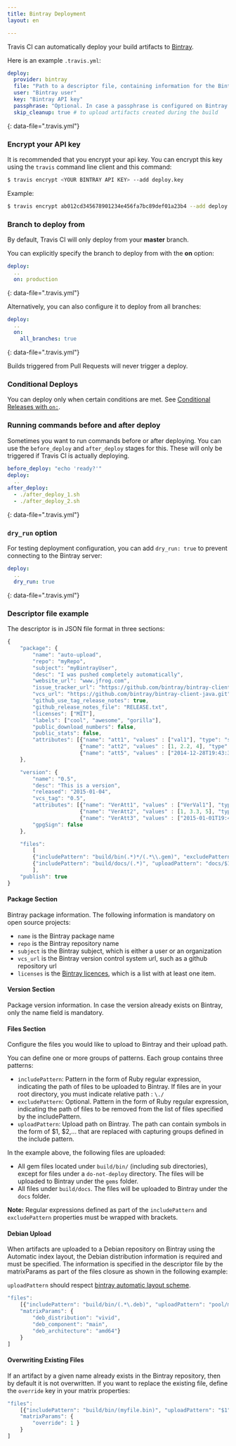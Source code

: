 ```yaml
---
title: Bintray Deployment
layout: en

---
```


Travis CI can automatically deploy your build artifacts to [Bintray](https://bintray.com/).

Here is an example `.travis.yml`:

```yaml
deploy:
  provider: bintray
  file: "Path to a descriptor file, containing information for the Bintray upload"
  user: "Bintray user"
  key: "Bintray API key"
  passphrase: "Optional. In case a passphrase is configured on Bintray and GPG signing is used"
  skip_cleanup: true # to upload artifacts created during the build
```
{: data-file=".travis.yml"}

### Encrypt your API key

It is recommended that you encrypt your api key. You can encrypt this key using the `travis` command line client and this command:

```bash
$ travis encrypt <YOUR BINTRAY API KEY> --add deploy.key
```

Example:

```bash
$ travis encrypt ab012cd345678901234e456fa7bc89def01a23b4 --add deploy.key
```



### Branch to deploy from

By default, Travis CI will only deploy from your **master** branch.

You can explicitly specify the branch to deploy from with the **on** option:

```yaml
deploy:
  ..
  on: production
```
{: data-file=".travis.yml"}

Alternatively, you can also configure it to deploy from all branches:

```yaml
deploy:
  ..
  on:
    all_branches: true
```
{: data-file=".travis.yml"}

Builds triggered from Pull Requests will never trigger a deploy.

### Conditional Deploys

You can deploy only when certain conditions are met.
See [Conditional Releases with `on:`](/user/deployment#Conditional-Releases-with-on%3A).

### Running commands before and after deploy

Sometimes you want to run commands before or after deploying. You can use the `before_deploy` and `after_deploy` stages for this. These will only be triggered if Travis CI is actually deploying.

```yaml
before_deploy: "echo 'ready?'"
deploy:
  ..
after_deploy:
  - ./after_deploy_1.sh
  - ./after_deploy_2.sh
```
{: data-file=".travis.yml"}

### `dry_run` option

For testing deployment configuration, you can add `dry_run: true` to prevent connecting
to the Bintray server:

```yaml
deploy:
  ..
  dry_run: true
```
{: data-file=".travis.yml"}

### Descriptor file example

The descriptor is in JSON file format in three sections:

```js
{
    "package": {
        "name": "auto-upload",
        "repo": "myRepo",
        "subject": "myBintrayUser",
        "desc": "I was pushed completely automatically",
        "website_url": "www.jfrog.com",
        "issue_tracker_url": "https://github.com/bintray/bintray-client-java/issues",
        "vcs_url": "https://github.com/bintray/bintray-client-java.git",
        "github_use_tag_release_notes": true,
        "github_release_notes_file": "RELEASE.txt",
        "licenses": ["MIT"],
        "labels": ["cool", "awesome", "gorilla"],
        "public_download_numbers": false,
        "public_stats": false,
        "attributes": [{"name": "att1", "values" : ["val1"], "type": "string"},
                       {"name": "att2", "values" : [1, 2.2, 4], "type": "number"},
                       {"name": "att5", "values" : ["2014-12-28T19:43:37+0100"], "type": "date"}]
    },

    "version": {
        "name": "0.5",
        "desc": "This is a version",
        "released": "2015-01-04",
        "vcs_tag": "0.5",
        "attributes": [{"name": "VerAtt1", "values" : ["VerVal1"], "type": "string"},
                       {"name": "VerAtt2", "values" : [1, 3.3, 5], "type": "number"},
                       {"name": "VerAtt3", "values" : ["2015-01-01T19:43:37+0100"], "type": "date"}],
        "gpgSign": false
    },

    "files":
        [
        {"includePattern": "build/bin(.*)*/(.*\\.gem)", "excludePattern": ".*/do-not-deploy/.*", "uploadPattern": "gems/$2"},
        {"includePattern": "build/docs/(.*)", "uploadPattern": "docs/$1"}
        ],
    "publish": true
}
```

#### Package Section

Bintray package information. The following information is mandatory on open source projects:

- `name` is the Bintray package name
- `repo` is the Bintray repository name
- `subject` is the Bintray subject, which is either a user or an organization
- `vcs_url` is the Bintray version control system url, such as a github repository url
- `licenses` is the [Bintray licences](https://bintray.com/docs/api/#url_licenses), which is a list with at least one item.


#### Version Section

Package version information. In case the version already exists on Bintray, only the name field is mandatory.

#### Files Section

Configure the files you would like to upload to Bintray and their upload path.

You can define one or more groups of patterns. Each group contains three patterns:

- `includePattern`: Pattern in the form of Ruby regular expression, indicating the path of files to be uploaded to Bintray. If files are in your root directory, you must indicate relative path : `\./`
- `excludePattern`: Optional. Pattern in the form of Ruby regular expression, indicating the path of files to be removed from the list of files specified by the includePattern.
- `uploadPattern`: Upload path on Bintray. The path can contain symbols in the form of $1, $2,... that are replaced with capturing groups defined in the include pattern.

In the example above, the following files are uploaded:

- All gem files located under `build/bin/` (including sub directories), except for   files under a `do-not-deploy` directory.  The files will be uploaded to Bintray under the `gems` folder.
- All files under `build/docs`. The files will be uploaded to Bintray under the `docs` folder.

**Note:** Regular expressions defined as part of the `includePattern` and `excludePattern` properties must be wrapped with brackets.

#### Debian Upload

When artifacts are uploaded to a Debian repository on Bintray using the Automatic index layout, the Debian distribution information is required and must be specified. The information is specified in the descriptor file by the matrixParams as part of the files closure as shown in the following example:

`uploadPattern` should respect [bintray automatic layout scheme](https://blog.bintray.com/category/packages-metadata/).

```js
"files":
    [{"includePattern": "build/bin/(.*\.deb)", "uploadPattern": "pool/main/m/mypackage/$1",
    "matrixParams": {
        "deb_distribution": "vivid",
        "deb_component": "main",
        "deb_architecture": "amd64"}
    }
]
```

#### Overwriting Existing Files

If an artifact by a given name already exists in the Bintray repository, then by default it is not overwritten. If you want to replace the existing file, define the `override` key in your matrix properties:

```js
"files":
    [{"includePattern": "build/bin/(myfile.bin)", "uploadPattern": "$1",
    "matrixParams": {
        "override": 1 }
    }
]
```
